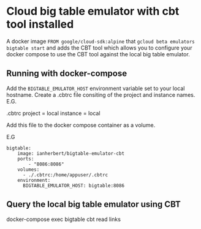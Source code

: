 # Cloud big table emulator with cbt tool installed

A docker image `FROM google/cloud-sdk:alpine` that `gcloud beta emulators bigtable start` and adds the CBT tool which allows you to configure your docker compose to use the CBT tool against the local big table emulator.

## Running with docker-compose

Add the `BIGTABLE_EMULATOR_HOST` environment variable set to your local hostname.
Create a .cbtrc file consiting of the project and instance names.
E.G.

.cbtrc
project = local
instance = local

Add this file to the docker compose container as a volume.


E.G
```
bigtable:
    image: ianherbert/bigtable-emulator-cbt
    ports:
        - "8086:8086"
    volumes:
      - ./.cbtrc:/home/appuser/.cbtrc
    environment:
      BIGTABLE_EMULATOR_HOST: bigtable:8086
```

## Query the local big table emulator using CBT

docker-compose exec bigtable cbt read links